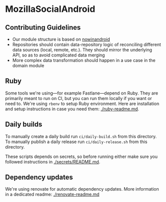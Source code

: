 # MozillaSocialAndroid

## Contributing Guidelines

- Our module structure is based on [nowinandroid](https://github.com/android/nowinandroid)
- Repositories should contain data-repository logic of reconciling different data sources (local, remote, etc.). They should mirror the underlying API, so as to avoid complicated data merging
- More complex data transformation should happen in a use case in the domain module

## Ruby

Some tools we're using—for example Fastlane—depend on Ruby.
They are primarily meant to run on CI, but you can run them locally if you want or need to.
We're using `rbenv` to setup Ruby environment. Here are installation and setup instructions
in case you need them: [./ruby-readme.md](./ruby-readme.md).

## Daily builds

To manually create a daily build run `ci/daily-build.sh` from this directory.
To manually publish a daily release run `ci/daily-release.sh` from this directory.

These scripts depends on secrets, so before running either make sure you followed instructions in
[./secrets/README.md](./secrets/README.md).

## Dependency updates

We're using renovate for automatic dependency updates.
More information in a dedicated readme: [./renovate-readme.md](./renovate-readme.md)
